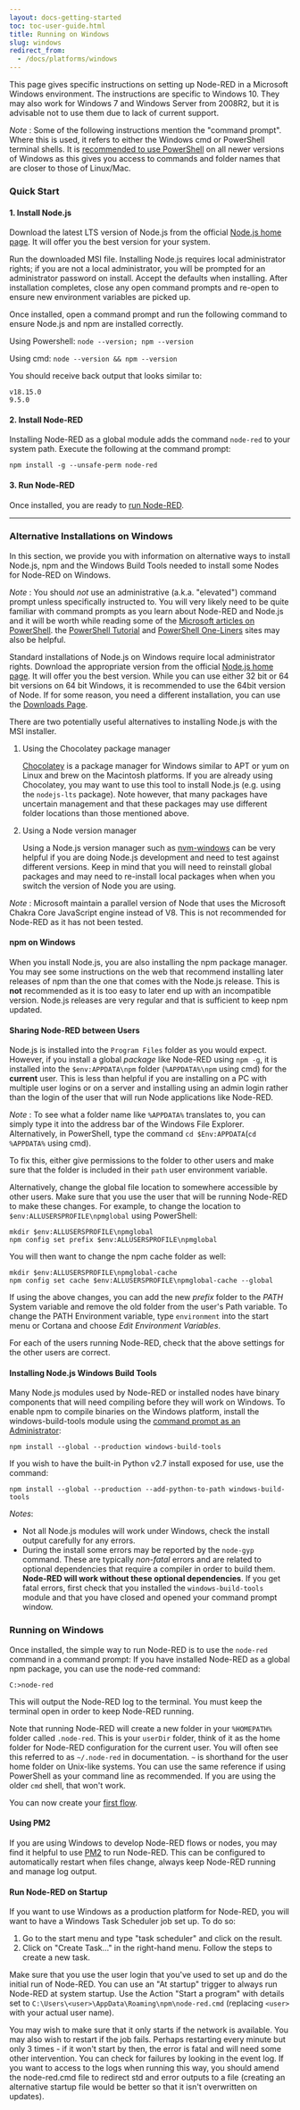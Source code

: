 ```yaml
---
layout: docs-getting-started
toc: toc-user-guide.html
title: Running on Windows
slug: windows
redirect_from:
  - /docs/platforms/windows
---
```


This page gives specific instructions on setting up Node-RED in a Microsoft Windows environment. The instructions are specific to Windows 10. They may also work for Windows 7 and Windows Server from 2008R2, but it is advisable not to use them due to lack of current support.

<div class="doc-callout">
<em>Note</em> : Some of the following instructions mention the "command prompt". Where this is used, it refers to either the Windows cmd or PowerShell terminal shells. It is <a href="https://support.microsoft.com/en-us/help/4027690/windows-powershell-is-replacing-command-prompt">recommended to use PowerShell</a> on all newer versions of Windows as this gives you access to commands and folder names that are closer to those of Linux/Mac.
</div>

### Quick Start

#### 1. Install Node.js

Download the latest LTS version of Node.js from the official [Node.js home page](https://nodejs.org/en/). It will offer you the best version for your system.

Run the downloaded MSI file.  Installing Node.js requires local administrator rights; if you are not a local
administrator, you will be prompted for an administrator password on install.  Accept the defaults when installing.  After installation completes, close any open command prompts and re-open to ensure new environment variables
are picked up.

Once installed, open a command prompt and run the following command to ensure Node.js and npm are installed correctly.

Using Powershell: `node --version; npm --version`

Using cmd: `node --version && npm --version`

You should receive back output that looks similar to:

    v18.15.0
    9.5.0

#### 2. Install Node-RED

Installing Node-RED as a global module adds the command `node-red` to your system path.  Execute the following at the command prompt:

    npm install -g --unsafe-perm node-red

#### 3. Run Node-RED

Once installed, you are ready to [run Node-RED](#running-on-windows).

***

### Alternative Installations on Windows

In this section, we provide you with information on alternative ways to install Node.js, npm and the Windows Build Tools needed to install some Nodes for Node-RED on Windows.

<div class="doc-callout">
<em>Note</em> : You should <em>not</em> use an administrative (a.k.a. "elevated") command prompt unless specifically instructed to. You will very likely need to be quite familiar with command prompts as you learn about Node-RED and Node.js and it will be worth while reading some of the <a href="https://docs.microsoft.com/en-us/powershell/scripting/getting-started/fundamental/using-windows-powershell">Microsoft articles on PowerShell</a>. the <a href="http://powershelltutorial.net/">PowerShell Tutorial</a> and <a href="https://www.red-gate.com/simple-talk/sysadmin/powershell/powershell-one-liners-help,-syntax,-display-and--files/">PowerShell One-Liners</a> sites may also be helpful.
</div>

Standard installations of Node.js on Windows require local administrator rights. Download the appropriate version from the official [Node.js home page](https://nodejs.org/en/). It will offer you the best version. While you can use either 32 bit or 64 bit versions on 64 bit Windows, it is recommended to use the 64bit version of Node. If for some reason, you need a different installation, you can use the [Downloads Page](https://nodejs.org/en/download/).

There are two potentially useful alternatives to installing Node.js with the MSI installer.

1. Using the Chocolatey package manager

   [Chocolatey](https://chocolatey.org/) is a package manager for Windows similar to APT or yum on Linux and brew on the Macintosh platforms. If you are already using Chocolatey, you may want to use this tool to install Node.js (e.g. using the `nodejs-lts` package).  Note however, that many packages have uncertain management and that these packages may use different folder locations than those mentioned above.

2. Using a Node version manager

   Using a Node.js version manager such as [nvm-windows](https://github.com/coreybutler/nvm-windows) can be very helpful if you are doing Node.js development and need to test against different versions. Keep in mind that you will need to reinstall global packages and may need to re-install local packages when when you switch the version of Node you are using.

<div class="doc-callout">
<em>Note</em> : Microsoft maintain a parallel version of Node that uses the Microsoft Chakra Core JavaScript engine instead of V8. This is not recommended for Node-RED as it has not been tested.
</div>

#### npm on Windows

When you install Node.js, you are also installing the npm package manager. You may see some instructions on the web that recommend installing later releases of npm than the one that comes with the Node.js release.  This is **not** recommended as it is too easy to later end up with an incompatible version. Node.js releases are very regular and that is sufficient to keep npm updated.

#### Sharing Node-RED between Users

Node.js is installed into the `Program Files` folder as you would expect. However, if you install a global _package_ like Node-RED using `npm -g`, it is installed into the `$env:APPDATA\npm` folder (`%APPDATA%\npm` using cmd) for the **current** user.  This is less than helpful if you are installing on a PC with multiple user logins or on a server and installing using an admin login rather than the login of the user that will run Node applications like Node-RED.

<div class="doc-callout">
<em>Note</em> : To see what a folder name like <code>%APPDATA%</code> translates to, you can simply type it into the address bar of the Windows File Explorer. Alternatively, in PowerShell, type the command <code>cd $Env:APPDATA</code>(<code>cd %APPDATA%</code> using cmd).
</div>

To fix this, either give permissions to the folder to other users and make sure that the folder is included in their `path` user environment variable.

Alternatively, change the global file location to somewhere accessible by other users. Make sure that you use the user that will be running Node-RED to make these changes.  For example, to change the location to `$env:ALLUSERSPROFILE\npmglobal` using PowerShell:

    mkdir $env:ALLUSERSPROFILE\npmglobal
    npm config set prefix $env:ALLUSERSPROFILE\npmglobal

You will then want to change the npm cache folder as well:

    mkdir $env:ALLUSERSPROFILE\npmglobal-cache
    npm config set cache $env:ALLUSERSPROFILE\npmglobal-cache --global

If using the above changes, you can add the new _prefix_ folder to the _PATH_ System variable and remove the old folder from the user's Path variable.  To change the PATH Environment variable, type `environment` into the start menu or Cortana and choose _Edit Environment Variables_.

For each of the users running Node-RED, check that the above settings for the other users are correct.

#### Installing Node.js Windows Build Tools

Many Node.js modules used by Node-RED or installed nodes have binary components that will need compiling before they will work on Windows. To enable npm to compile binaries on the Windows platform, install the windows-build-tools module using the [command prompt as an Administrator](https://technet.microsoft.com/en-gb/library/cc947813%28v=ws.10%29.aspx):

    npm install --global --production windows-build-tools

If you wish to have the built-in Python v2.7 install exposed for use, use the command:

    npm install --global --production --add-python-to-path windows-build-tools

<div class="doc-callout">
<em>Notes</em>:
<ul>
<li>Not all Node.js modules will work under Windows, check the install output carefully for any errors.</li>
<li>During the install some errors may be reported by the <code>node-gyp</code>
command. These are typically <em>non-fatal</em> errors and are related to optional dependencies
that require a compiler in order to build them. <b>Node-RED will work without these
optional dependencies</b>. If you get fatal errors, first check that you installed the <code>windows-build-tools</code> module and that you have closed and opened your command prompt window.</li>
</ul>
</div>

### Running on Windows

Once installed, the simple way to run Node-RED is to use the `node-red` command in a command prompt:
If you have installed Node-RED as a global npm package, you can use the node-red command:

    C:>node-red

This will output the Node-RED log to the terminal. You must keep the terminal open in order to keep Node-RED running.

Note that running Node-RED will create a new folder in your `%HOMEPATH%` folder called `.node-red`. This is your `userDir` folder, think of it as the home folder for Node-RED configuration for the current user. You will often see this referred to as `~/.node-red` in documentation. `~` is shorthand for the user home folder on Unix-like systems. You can use the same reference if using PowerShell as your command line as recommended. If you are using the older `cmd` shell, that won't work.

You can now create your [first flow](/docs/tutorials/first-flow).

#### Using PM2

If you are using Windows to develop Node-RED flows or nodes, you may find it helpful to use [PM2](http://pm2.keymetrics.io/) to run Node-RED. This can be configured to automatically restart when files change, always keep Node-RED running and manage log output.

#### Run Node-RED on Startup

If you want to use Windows as a production platform for Node-RED, you will want to have a Windows Task Scheduler job set up. To do so:

1. Go to the start menu and type "task scheduler" and click on the result.
1. Click on "Create Task..." in the right-hand menu. Follow the steps to create a new task.

Make sure that you use the user login that you've used to set up and do the initial run of Node-RED. You can use an "At startup" trigger to always run Node-RED at system startup. Use the Action "Start a program" with details set to `C:\Users\<user>\AppData\Roaming\npm\node-red.cmd` (replacing `<user>` with your actual user name).

You may wish to make sure that it only starts if the network is available. You may also wish to restart if the job fails. Perhaps restarting every minute but only 3 times - if it won't start by then, the error is fatal and will need some other intervention. You can check for failures by looking in the event log. If you want to access to the logs when running this way, you should amend the node-red.cmd file to redirect std and error outputs to a file (creating an alternative startup file would be better so that it isn't overwritten on updates).
